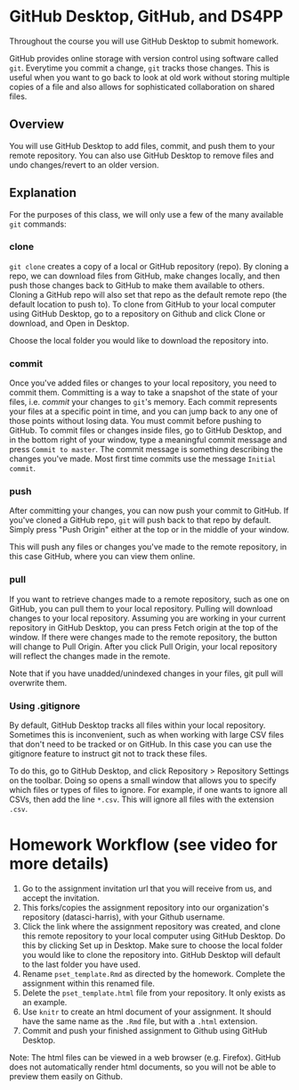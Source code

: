 # GitHub Desktop, GitHub, and DS4PP

Throughout the course you will use GitHub Desktop to submit homework.

GitHub provides online storage with version control using software called `git`. Everytime you commit a change, `git` tracks those changes. This is useful when you want to go back to look at old work without storing multiple copies of a file and also allows for sophisticated collaboration on shared files.


## Overview

You will use GitHub Desktop to add files, commit, and push them to your remote repository. You can also use GitHub Desktop to remove files and undo changes/revert to an older version.


## Explanation

For the purposes of this class, we will only use a few of the many available `git` commands:

### clone
`git clone` creates a copy of a local or GitHub repository (repo). By cloning a repo, we can download files from GitHub, make changes locally, and then push those changes back to GitHub to make them available to others. Cloning a GitHub repo will also set that repo as the default remote repo (the default location to push to). To clone from GitHub to your local computer using GitHub Desktop, go to a repository on Github and click Clone or download, and Open in Desktop.

Choose the local folder you would like to download the repository into.

### commit
Once you've added files or changes to your local repository, you need to commit them. Committing is a way to take a snapshot of the state of your files, i.e. *commit* your changes to `git`'s memory. Each commit represents your files at a specific point in time, and you can jump back to any one of those points without losing data. You must commit before pushing to GitHub. To commit files or changes inside files, go to GitHub Desktop, and in the bottom right of your window, type a meaningful commit message and press `Commit to master`. The commit message is something describing the changes you've made. Most first time commits use the message `Initial commit`.

### push
After committing your changes, you can now push your commit to GitHub. If you've cloned a GitHub repo, `git` will push back to that repo by default. Simply press "Push Origin" either at the top or in the middle of your window.

This will push any files or changes you've made to the remote repository, in this case GitHub, where you can view them online.

### pull
If you want to retrieve changes made to a remote repository, such as one on GitHub, you can pull them to your local repository. Pulling will download changes to your local repository. Assuming you are working in your current repository in GitHub Desktop, you can press Fetch origin at the top of the window. If there were changes made to the remote repository, the button will change to Pull Origin. After you click Pull Origin, your local repository will reflect the changes made in the remote.

Note that if you have unadded/unindexed changes in your files, git pull will overwrite them.

### Using .gitignore
By default, GitHub Desktop tracks all files within your local repository. Sometimes this is inconvenient, such as when working with large CSV files that don't need to be tracked or on GitHub. In this case you can use the gitignore feature to instruct git not to track these files.

To do this, go to GitHub Desktop, and click Repository > Repository Settings on the toolbar. Doing so opens a small window that allows you to specify which files or types of files to ignore. For example, if one wants to ignore all CSVs, then add the line `*.csv`. This will ignore all files with the extension `.csv`.

# Homework Workflow (see video for more details)
1. Go to the assignment invitation url that you will receive from us, and accept the invitation.
2. This forks/copies the assignment repository into our organization's repository (datasci-harris), with your Github username.
3. Click the link where the assignment repository was created, and clone this remote repository to your local computer using GitHub Desktop. Do this by clicking Set up in Desktop. Make sure to choose the local folder you would like to clone the repository into. GitHub Desktop will default to the last folder you have used.
2. Rename `pset_template.Rmd` as directed by the homework. Complete the assignment within this renamed file.
3. Delete the `pset_template.html` file from your repository. It only exists as an example.
4. Use `knitr` to create an html document of your assignment. It should have the same name as the `.Rmd` file, but with a `.html` extension.
5. Commit and push your finished assignment to Github using GitHub Desktop.

Note: The html files can be viewed in a web browser (e.g. Firefox).  GitHub does not automatically render html documents, so you will not be able to preview them easily on Github.
